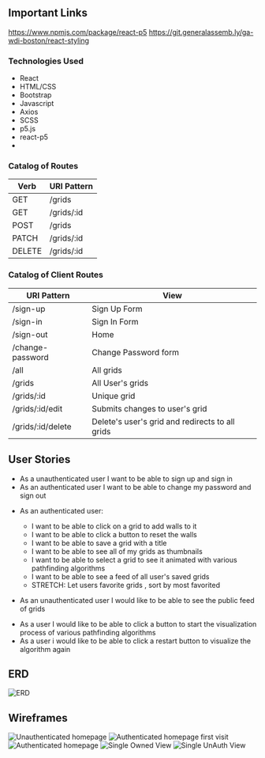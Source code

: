 ## Important Links
https://www.npmjs.com/package/react-p5
https://git.generalassemb.ly/ga-wdi-boston/react-styling


### Technologies Used

- React
- HTML/CSS
- Bootstrap
- Javascript
- Axios
- SCSS 
- p5.js
- react-p5
- 

### Catalog of Routes

Verb         |	URI Pattern
------------ | -------------
GET | /grids
GET | /grids/:id
POST | /grids
PATCH | /grids/:id
DELETE | /grids/:id

### Catalog of Client Routes

URI Pattern        |	View
------------ | -------------
/sign-up | Sign Up Form
/sign-in | Sign In Form
/sign-out | Home
/change-password | Change Password form
/all | All grids
/grids | All User's grids
/grids/:id | Unique grid
/grids/:id/edit | Submits changes to user's grid
/grids/:id/delete | Delete's user's grid and redirects to all grids


## User Stories
<!-- Authentication  -->
- As a unauthenticated  user I want to be able to sign up and sign in
- As an authenticated user I want to be able to change my password and sign out

<!-- CRUD -->
- As an authenticated user:
  - I want to be able to click on a grid to add walls to it
  - I want to be able to click a button to reset the walls
  - I want to be able to save a grid with a title 
  - I want to be able to see all of my grids as thumbnails
  - I want to be able to select a grid to see it animated with various pathfinding algorithms
  - I want to be able to see a feed of all user's saved grids
  - STRETCH: Let users favorite grids , sort by most favorited

- As an unauthenticated user I would like to be able to see the public feed of grids

<!-- Visualization  -->
- As a user I would like to be able to click a button to start the visualization process of various pathfinding algorithms
- As a user i would like to be able to click a restart button to visualize the algorithm again

## ERD

![ERD](https://imgur.com/z7O1MIA.png)

## Wireframes 
![Unauthenticated homepage](https://imgur.com/C9gOeSi.png)
![Authenticated homepage first visit](https://imgur.com/6wB4xfI.png)
![Authenticated homepage](https://imgur.com/bl52JCE.png)
![Single Owned View](https://imgur.com/MYwBK76.png)
![Single UnAuth View](https://imgur.com/y3ULW2R.png)

